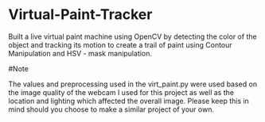 # Virtual-Paint-Tracker
Built a live virtual paint machine using OpenCV by detecting the color of the object and tracking its motion to create a trail of paint using Contour Manipulation and HSV - mask manipulation.


#Note

The values and preprocessing used in the virt_paint.py were used based on the image quality of the webcam I used for this project as well as the location and lighting which affected the overall image. Please keep this in mind should you choose to make a similar project of your own.
